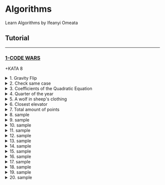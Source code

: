 # Algorithms

Learn Algorithms by Ifeanyi Omeata

## Tutorial

---

### [1-CODE WARS](#)

+KATA 8

<details>
  <summary>1. Gravity Flip</summary>

Question:

Bob is bored during his physics lessons so he's built himself a toy box to help pass the time. The box is special because it has the ability to change gravity.

There are some columns of toy cubes in the box arranged in a line. The i-th column contains a_i cubes. At first, the gravity in the box is pulling the cubes downwards. When Bob switches the gravity, it begins to pull all the cubes to a certain side of the box, d, which can be either 'L' or 'R' (left or right). Below is an example of what a box of cubes might look like before and after switching gravity.

Example:

```md
- 'R', [3, 2, 1, 2] -> [1, 2, 2, 3]
- 'L', [1, 4, 5, 3, 5 ] -> [5, 5, 4, 3, 1]
```

Console:

```js
const flip = (d, a) => {
  //TODO
  return;
};
```

Solution:

JavaScript:

```js
const flip = (d, a) =>
  d === "R"
    ? a.sort(function (a, b) {
        return a - b;
      })
    : a
        .sort(function (a, b) {
          return a - b;
        })
        .reverse();
```

```js
const flip = (d, a) => a.sort((x, y) => (d === "R" ? x - y : y - x));
```

Python:

```py
def flip(d, a):
    a.sort() if d=='R' else a.sort(reverse=True)
    return a
```

```py
def flip(d,a):
    return sorted(a, reverse=d=='L')
```

</details>

<details>
  <summary>2. Check same case</summary>

Question:

Write a function that will check if two given characters are the same case.

If either of the characters is not a letter, return -1
If both characters are the same case, return 1
If both characters are letters, but not the same case, return 0

Example:

```md
'a' and 'g' returns 1

'A' and 'C' returns 1

'b' and 'G' returns 0
```

Console:

```js
function sameCase(a, b) {
  return 0;
}
```

Solution:

JavaScript:

```js
function sameCase(a, b) {
  if (
    a.toLowerCase() === a.toUpperCase() ||
    b.toLowerCase() === b.toUpperCase()
  ) {
    return -1;
  } else if (
    (a === a.toUpperCase() && b === b.toUpperCase()) ||
    (a === a.toLowerCase() && b === b.toLowerCase())
  ) {
    return 1;
  } else {
    return 0;
  }
}
```

```js
function sameCase(a, b){
  const alphabets = /[a-z]/i;
  const lower = /[a-z]/;
  const upper = /[A-Z]/;

  if(!a.match(alphabets) || !b.match(/[a-z]/i)){
    return -1
  }else if(a.match(lower) && b.match(lower) || a.match(upper) && b.match(upper)){
    return 1
  }else{
    return 0;
  }
```

```js
function sameCase(a, b) {
  return /[a-z]/i.test(a) && /[a-z]/i.test(b)
    ? Number(/[a-z]/.test(a) == /[a-z]/.test(b))
    : -1;
}
```

Python:

```py
def same_case(a, b):
    if not a.isalpha() or not b.isalpha():
        return -1;
    elif a.islower() and b.islower() or a.isupper() and b.isupper():
        return 1;
    else:
        return 0;
```

```py
def same_case(a, b):
    return int(a.isupper() == b.isupper()) if a.isalpha() and b.isalpha() else -1
```

</details>

<details>
  <summary>3. Coefficients of the Quadratic Equation</summary>

Question:

In this Kata you are expected to find the coefficients of quadratic equation of the given two roots (x1 and x2).

Equation will be the form of ax^2 + bx + c = 0

Return type is a Vector (tuple in Rust, Array in Ruby) containing coefficients of the equations in the order (a, b, c).

Since there are infinitely many solutions to this problem, we fix a = 1.

Remember, the roots can be written like (x-x1) \* (x-x2) = 0

Example:

```md
quadratic(1,2) = (1, -3, 2)
```

This means (x-1) \* (x-2) = 0; when we do the multiplication this becomes x^2 - 3x + 2 = 0

```md
quadratic(0,1) = (1, -1, 0)
```

This means (x-0) \* (x-1) = 0; when we do the multiplication this becomes x^2 - x + 0 = 0

Notes
Inputs will be integers.
When x1 == x2, this means the root has the multiplicity of two.

Console:

```js
function quadratic(x1, x2) {
  return [1, 0, 0];
}
```

Solution:

JavaScript:

```js
function quadratic(x1, x2) {
  //   (x-x1)*(x-x2) = (Math.pow(x,2)) + (-x2)(x) + (-x1)(x) + (-x1)(-x2)
  //   (x-x1)*(x-x2) = (Math.pow(x,2)) + (-x2-x1)(x) + (-x1*-x2)
  //   a + b + c = 1 + (-x2-x1) + (-x1*-x2)
  let a, b, c;
  [a, b, c] = [1, -x2 - x1, -x1 * -x2];
  return [a, b, c];
}
```

```js
function quadratic(x1, x2) {
  return [1, -(x2 + x1), x1 * x2];
}
```

Python:

```py
def quadratic(x1, x2):
    return (1,-(x2+x1),(x1 * x2))
```

```py
import numpy as np

def quadratic(*args):
    return tuple(np.poly(args))
```

</details>

<details>
  <summary>4. Quarter of the year</summary>

Question:

Given a month as an integer from 1 to 12, return to which quarter of the year it belongs as an integer number.

For example: month 2 (February), is part of the first quarter; month 6 (June), is part of the second quarter; and month 11 (November), is part of the fourth quarter.

Console:

```js
const quarterOf = (month) => {
  // Your code here
};
```

Solution:

JavaScript:

```js
const quarterOf = (month) => {
  if (month <= 3) {
    return 1;
  } else if (month <= 6) {
    return 2;
  } else if (month <= 9) {
    return 3;
  } else {
    return 4;
  }
};
```

```js
const quarterOf = (month) => Math.ceil(month / 3);
```

Python:

```py
def quarter_of(month):
    if month <= 3:
        return 1;
    elif month <=6:
        return 2;
    elif month <=9:
        return 3;
    else:
        return 4;
```

```py
from math import ceil
def quarter_of(month):
    return ceil(month / 3)
```

</details>

<details>
  <summary>5. A wolf in sheep's clothing</summary>

Question:

Wolves have been reintroduced to Great Britain. You are a sheep farmer, and are now plagued by wolves which pretend to be sheep. Fortunately, you are good at spotting them.

Warn the sheep in front of the wolf that it is about to be eaten. Remember that you are standing at the front of the queue which is at the end of the array:

```md
[sheep, sheep, sheep, sheep, sheep, wolf, sheep, sheep] (YOU ARE HERE AT THE FRONT OF THE QUEUE)
7 6 5 4 3 2 1
```

If the wolf is the closest animal to you, return "Pls go away and stop eating my sheep". Otherwise, return "Oi! Sheep number N! You are about to be eaten by a wolf!" where N is the sheep's position in the queue.

Note: there will always be exactly one wolf in the array.

Example:

```md
Input: ["sheep", "sheep", "sheep", "wolf", "sheep"]
Output: "Oi! Sheep number 1! You are about to be eaten by a wolf!"

Input: ["sheep", "sheep", "wolf"]
Output: "Pls go away and stop eating my sheep"
```

Console:

```js
function warnTheSheep(queue) {}
```

Solution:

JavaScript:

```js
function warnTheSheep(queue) {
  const positionOfWolf = queue.length - queue.indexOf("wolf");
  if (positionOfWolf === 1) {
    return "Pls go away and stop eating my sheep";
  } else {
    return `Oi! Sheep number ${
      positionOfWolf - 1
    }! You are about to be eaten by a wolf!`;
  }
}
```

```js
function warnTheSheep(queue) {
  const positionOfWolf = queue.length - queue.indexOf("wolf");
  return positionOfWolf === 1
    ? "Pls go away and stop eating my sheep"
    : `Oi! Sheep number ${
        positionOfWolf - 1
      }! You are about to be eaten by a wolf!`;
}
```

```js
function warnTheSheep(queue) {
  const position = queue.reverse().indexOf("wolf");
  return position === 0
    ? "Pls go away and stop eating my sheep"
    : `Oi! Sheep number ${position}! You are about to be eaten by a wolf!`;
}
```

Python:

```py
def warn_the_sheep(queue):
    queue.reverse()
    position = queue.index("wolf")
    if position == 0:
        return "Pls go away and stop eating my sheep"
    else:
        return f"Oi! Sheep number {position}! You are about to be eaten by a wolf!"
```

```py
def warn_the_sheep(queue):
    queue.reverse()
    position = queue.index("wolf")
    return "Pls go away and stop eating my sheep" if position == 0 else f"Oi! Sheep number {position}! You are about to be eaten by a wolf!"
```

</details>

<details>
  <summary>6. Closest elevator</summary>

Question:

Given 2 elevators (named "left" and "right") in a building with 3 floors (numbered 0 to 2), write a function elevator accepting 3 arguments (in order):

left - The current floor of the left elevator
right - The current floor of the right elevator
call - The floor that called an elevator
It should return the name of the elevator closest to the called floor ("left"/"right").

In the case where both elevators are equally distant from the called floor, choose the elevator to the right.

You can assume that the inputs will always be valid integers between 0-2.

Example:

```md
elevator(0, 1, 0) # => "left"
elevator(0, 1, 1) # => "right"
elevator(0, 1, 2) # => "right"
elevator(0, 0, 0) # => "right"
elevator(0, 2, 1) # => "right"
```

Console:

```js
function elevator(left, right, call) {
  // code on! :)
}
```

Solution:

JavaScript:

```js
function elevator(left, right, call) {
  //Conditions that favours left lift:
  const condition1 = left === call && right !== call;
  const condition2 = call < left && left < right;
  const condition3 = call > left && left > right;
  if (condition1 || condition2 || condition3) {
    return "left";
  } else {
    return "right";
  }
}
```

```js
const elevator = (left, right, call) =>
  Math.abs(call - left) < Math.abs(call - right) ? "left" : "right";
```

Python:

```py
def elevator(left, right, call):
    condition1 = left == call and not right == call
    condition2 = call < left and left < right
    condition3 = call > left and left > right

    return "left" if condition1 or condition2 or condition3 else "right"
```

```py
def elevator(left, right, call):
    return "left" if abs(call-left) < abs(call-right) else "right"
```

</details>

<details>
  <summary>7. Total amount of points</summary>

Question:

Our team's match results are recorded in a collection of strings. Each match is represented by a string in the format "x:y", where x is our team's score and y is our opponents score.

For example: ["3:1", "2:2", "0:1", ...]

Points are awarded for each match as follows:

if x > y: 3 points (win)
if x < y: 0 points (loss)
if x = y: 1 point (tie)

We need to write a function that takes this collection and returns the number of points our team (x) got in the championship by the rules given above.

Notes:

our team always plays 10 matches in the championship
0 <= x <= 4
0 <= y <= 4

Example:

```md

```

Console:

Solution:

JavaScript:

```js
function points(games) {
  let total = 0;
  for (let score of games) {
    const x = parseInt(score[0]);
    const y = parseInt(score[2]);
    const num = x > y ? 3 : x === y ? 1 : 0;
    total += num;
  }
  return total;
}
```

```js
function points(games) {
  return games.reduce((output, current) => {
    let x = parseInt(current[0]);
    let y = parseInt(current[2]);
    let value = x > y ? 3 : x === y ? 1 : 0;
    return output + value;
  }, 0);
}
```

```js
const points = (games) =>
  games.reduce((output, current) => {
    return (output +=
      current[0] > current[2] ? 3 : current[0] === current[2] ? 1 : 0);
  }, 0);
```

Python:

```py
def points(games):
    total = 0
    for x in games:
        if x[0]>x[2]:
            total += 3
        elif x[0]==x[2]:
            total += 1
        else:
            pass
    return total
```

```py
def points(games):
	return sum([3 if x[0]>x[2] else 1 if x[0]==x[2] else 0 for x in games])
```

</details>

<details>
  <summary>8. sample</summary>

Question:

Example:

```md

```

Console:

```js

```

```js

```

Solution:

JavaScript:

```js

```

Python:

```py

```

</details>

<details>
  <summary>9. sample</summary>

Question:

Example:

```md

```

Console:

```js

```

```js

```

Solution:

JavaScript:

```js

```

Python:

```py

```

</details>

<details>
  <summary>10. sample</summary>

Question:

Example:

```md

```

Console:

```js

```

```js

```

Solution:

JavaScript:

```js

```

Python:

```py

```

</details>

<details>
  <summary>11. sample</summary>

Question:

Example:

```md

```

Console:

```js

```

```js

```

Solution:

JavaScript:

```js

```

Python:

```py

```

</details>

<details>
  <summary>12. sample</summary>

Question:

Example:

```md

```

Console:

```js

```

```js

```

Solution:

JavaScript:

```js

```

Python:

```py

```

</details>

<details>
  <summary>13. sample</summary>

Question:

Example:

```md

```

Console:

```js

```

```js

```

Solution:

JavaScript:

```js

```

Python:

```py

```

</details>

<details>
  <summary>14. sample</summary>

Question:

Example:

```md

```

Console:

```js

```

```js

```

Solution:

JavaScript:

```js

```

Python:

```py

```

</details>

<details>
  <summary>15. sample</summary>

Question:

Example:

```md

```

Console:

```js

```

```js

```

Solution:

JavaScript:

```js

```

Python:

```py

```

</details>

<details>
  <summary>16. sample</summary>

Question:

Example:

```md

```

Console:

```js

```

```js

```

Solution:

JavaScript:

```js

```

Python:

```py

```

</details>

<details>
  <summary>17. sample</summary>

Question:

Example:

```md

```

Console:

```js

```

```js

```

Solution:

JavaScript:

```js

```

Python:

```py

```

</details>

<details>
  <summary>18. sample</summary>

Question:

Example:

```md

```

Console:

```js

```

```js

```

Solution:

JavaScript:

```js

```

Python:

```py

```

</details>

<details>
  <summary>19. sample</summary>

Question:

Example:

```md

```

Console:

```js

```

```js

```

Solution:

JavaScript:

```js

```

Python:

```py

```

</details>

<details>
  <summary>20. sample</summary>

Question:

Example:

```md

```

Console:

```js

```

```js

```

Solution:

JavaScript:

```js

```

Python:

```py

```

</details>
